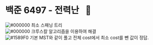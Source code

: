 # 백준 6497 - 전력난 &nbsp; :large_blue_circle:  
![#000000](https://placehold.it/15/000000/000000?text=+) 최소 스패닝 트리  
![#000000](https://placehold.it/15/000000/000000?text=+) 크루스칼 알고리즘을 이용하여 해결  
![#1589F0](https://placehold.it/15/1589F0/000000?text=+) 기본 MST와 같이 풀고 전체 cost에서 최소 cost를 뺀 값이 정답.  
